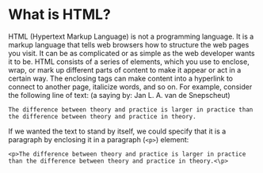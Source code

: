 # What is HTML?
HTML (Hypertext Markup Language) is not a programming language. It is a markup language that tells web browsers how to structure the web pages you visit. It can be as complicated or as simple as the web developer wants it to be. HTML consists of a series of elements, which you use to enclose, wrap, or mark up different parts of content to make it appear or act in a certain way. The enclosing tags can make content into a hyperlink to connect to another page, italicize words, and so on.  For example, consider the following line of text: (a saying by: Jan L. A. van de Snepscheut)
```
The difference between theory and practice is larger in practice than the difference between theory and practice in theory.
```

If we wanted the text to stand by itself, we could specify that it is a paragraph by enclosing it in a paragraph (`<p>`) element:
  
```
<p>The difference between theory and practice is larger in practice than the difference between theory and practice in theory.<\p>
```
